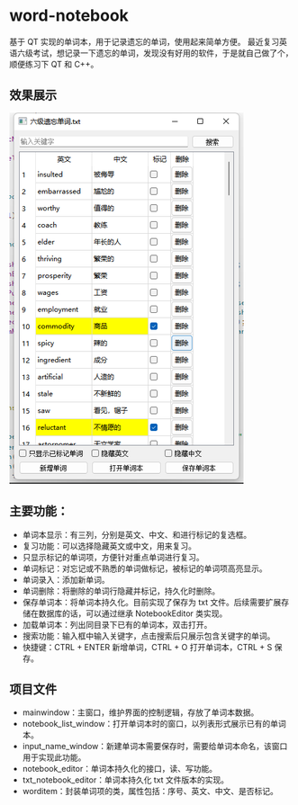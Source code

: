 # word-notebook
基于 QT 实现的单词本，用于记录遗忘的单词，使用起来简单方便。
最近复习英语六级考试，想记录一下遗忘的单词，发现没有好用的软件，于是就自己做了个，顺便练习下 QT 和 C++。
## 效果展示
![演示图片](./picture/sample.png)
## 主要功能：
- 单词本显示：有三列，分别是英文、中文、和进行标记的复选框。
- 复习功能：可以选择隐藏英文或中文，用来复习。
- 只显示标记的单词项，方便针对重点单词进行复习。
- 单词标记：对忘记或不熟悉的单词做标记，被标记的单词项高亮显示。
- 单词录入：添加新单词。
- 单词删除：将删除的单词行隐藏并标记，持久化时删除。
- 保存单词本：将单词本持久化。目前实现了保存为 txt 文件。后续需要扩展存储在数据库的话，可以通过继承 NotebookEditor 类实现。
- 加载单词本：列出同目录下已有的单词本，双击打开。
- 搜索功能：输入框中输入关键字，点击搜索后只展示包含关键字的单词。
- 快捷键：CTRL + ENTER 新增单词，CTRL + O 打开单词本，CTRL + S 保存。
## 项目文件
- mainwindow：主窗口，维护界面的控制逻辑，存放了单词本数据。
- notebook_list_window：打开单词本时的窗口，以列表形式展示已有的单词本。
- input_name_window：新建单词本需要保存时，需要给单词本命名，该窗口用于实现此功能。
- notebook_editor：单词本持久化的接口，读、写功能。
- txt_notebook_editor：单词本持久化 txt 文件版本的实现。
- worditem：封装单词项的类，属性包括：序号、英文、中文、是否标记。
